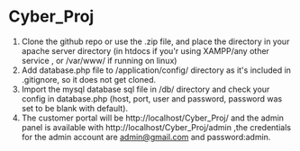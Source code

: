 # Cyber_Proj
1. Clone the github repo or use the .zip file, and place the directory in your apache server directory (in htdocs if you'r using XAMPP/any other service , or /var/www/ if running on linux)
2. Add database.php file to /application/config/ directory as it's included in .gitignore, so it does not get cloned.
3. Import the mysql database sql file in /db/ directory and check your config in database.php (host, port, user and password, password was set to be blank with default).
4. The customer portal will be http://localhost/Cyber_Proj/ and the admin panel is available with http://localhost/Cyber_Proj/admin ,the credentials for the admin account are admin@gmail.com and password:admin.
